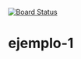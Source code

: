 [![Board Status](https://dev.azure.com/ndmunozca/b9399f11-6710-4ae9-86c8-98c0be4d7643/ea1128e4-e060-4822-87c1-10c340ebfa4c/_apis/work/boardbadge/3c90fd1b-0fd6-4e21-8ce7-73f7ce150010)](https://dev.azure.com/ndmunozca/b9399f11-6710-4ae9-86c8-98c0be4d7643/_boards/board/t/ea1128e4-e060-4822-87c1-10c340ebfa4c/Microsoft.RequirementCategory)
# ejemplo-1
